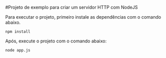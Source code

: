 #Projeto de exemplo para criar um servidor HTTP com NodeJS

Para executar o projeto, primeiro instale as dependências com o comando abaixo.

```
npm install
```

Após, execute o projeto com o comando abaixo:

```
node app.js
```
